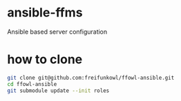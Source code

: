 # ansible-ffms
Ansible based server configuration

# how to clone
```bash
git clone git@github.com:freifunkowl/ffowl-ansible.git
cd ffowl-ansible
git submodule update --init roles
```
